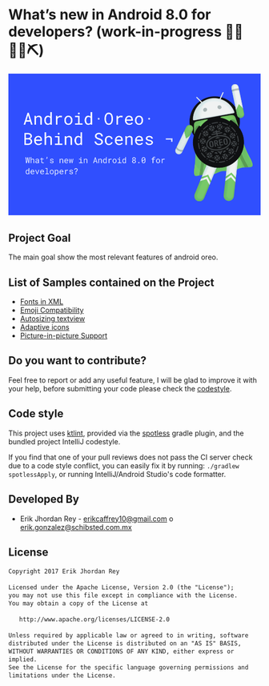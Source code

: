 # What’s new in Android 8.0 for developers?  (work-in-progress 👷🔧️👷‍♀️⛏)

![](./art/oreo.png)

Project Goal
---------------------------
The main goal show the most relevant features of android oreo.

List of Samples contained on the Project
----------------------------------------
- [Fonts in XML](https://developer.android.com/guide/topics/ui/look-and-feel/fonts-in-xml.html)
- [Emoji Compatibility](https://developer.android.com/guide/topics/ui/look-and-feel/emoji-compat.html)
- [Autosizing textview](https://developer.android.com/guide/topics/ui/look-and-feel/autosizing-textview.html)
- [Adaptive icons](https://developer.android.com/guide/practices/ui_guidelines/icon_design_adaptive.html)
- [Picture-in-picture Support](https://developer.android.com/guide/topics/ui/picture-in-picture.html)

Do you want to contribute?
--------------------------
Feel free to report or add any useful feature, I will be glad to improve it with your help, before submitting your code please check the [codestyle](https://github.com/square/java-code-styles).

Code style
--------------------------

This project uses [ktlint](https://github.com/shyiko/ktlint), provided via
the [spotless](https://github.com/diffplug/spotless) gradle plugin, and the bundled project IntelliJ codestyle.

If you find that one of your pull reviews does not pass the CI server check due to a code style conflict, you can
easily fix it by running: `./gradlew spotlessApply`, or running IntelliJ/Android Studio's code formatter.


Developed By
------------

* Erik Jhordan Rey  - <erikcaffrey10@gmail.com> o <erik.gonzalez@schibsted.com.mx>

License
-------

    Copyright 2017 Erik Jhordan Rey

    Licensed under the Apache License, Version 2.0 (the "License");
    you may not use this file except in compliance with the License.
    You may obtain a copy of the License at

       http://www.apache.org/licenses/LICENSE-2.0

    Unless required by applicable law or agreed to in writing, software
    distributed under the License is distributed on an "AS IS" BASIS,
    WITHOUT WARRANTIES OR CONDITIONS OF ANY KIND, either express or implied.
    See the License for the specific language governing permissions and
    limitations under the License.
